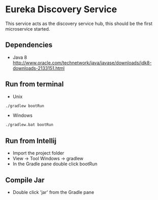 # Eureka Discovery Service
This service acts as the discovery service hub, this should be the first microservice started.

## Dependencies
* Java 8 http://www.oracle.com/technetwork/java/javase/downloads/jdk8-downloads-2133151.html

## Run from terminal
* Unix
```bash
./gradlew bootRun
```
* Windows
```bash
./gradlew.bat bootRun
```

## Run from Intellij
* Import the project folder
* View -> Tool Windows -> gradlew
* In the Gradle pane double click bootRun

## Compile Jar
* Double click 'jar' from the Gradle pane
